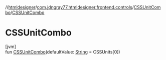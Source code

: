 //[htmldesigner](../../../index.md)/[com.jdngray77.htmldesigner.frontend.controls](../index.md)/[CSSUnitCombo](index.md)/[CSSUnitCombo](-c-s-s-unit-combo.md)

# CSSUnitCombo

[jvm]\
fun [CSSUnitCombo](-c-s-s-unit-combo.md)(defaultValue: [String](https://kotlinlang.org/api/latest/jvm/stdlib/kotlin/-string/index.html) = CSSUnits[0])
